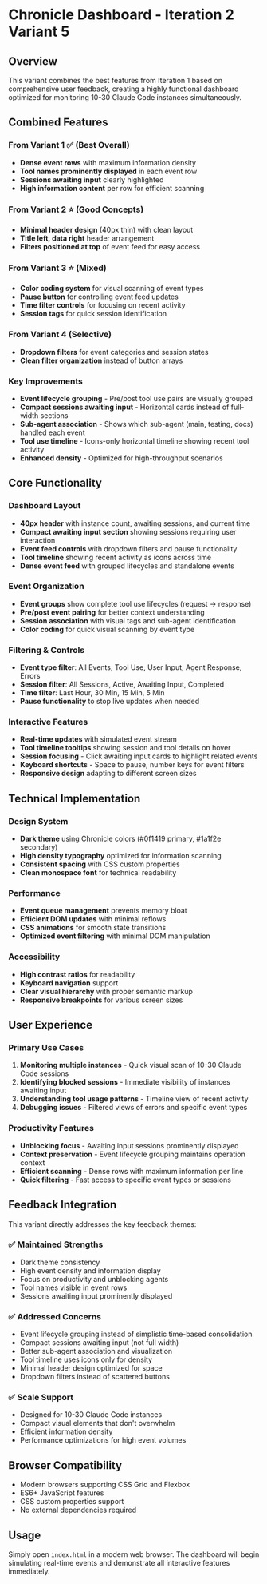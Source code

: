 # Chronicle Dashboard - Iteration 2 Variant 5

## Overview
This variant combines the best features from Iteration 1 based on comprehensive user feedback, creating a highly functional dashboard optimized for monitoring 10-30 Claude Code instances simultaneously.

## Combined Features

### From Variant 1 ✅ (Best Overall)
- **Dense event rows** with maximum information density
- **Tool names prominently displayed** in each event row
- **Sessions awaiting input** clearly highlighted
- **High information content** per row for efficient scanning

### From Variant 2 ⭐ (Good Concepts)
- **Minimal header design** (40px thin) with clean layout
- **Title left, data right** header arrangement
- **Filters positioned at top** of event feed for easy access

### From Variant 3 ⭐ (Mixed)
- **Color coding system** for visual scanning of event types
- **Pause button** for controlling event feed updates
- **Time filter controls** for focusing on recent activity
- **Session tags** for quick session identification

### From Variant 4 (Selective)
- **Dropdown filters** for event categories and session states
- **Clean filter organization** instead of button arrays

### Key Improvements
- **Event lifecycle grouping** - Pre/post tool use pairs are visually grouped
- **Compact sessions awaiting input** - Horizontal cards instead of full-width sections
- **Sub-agent association** - Shows which sub-agent (main, testing, docs) handled each event
- **Tool use timeline** - Icons-only horizontal timeline showing recent tool activity
- **Enhanced density** - Optimized for high-throughput scenarios

## Core Functionality

### Dashboard Layout
- **40px header** with instance count, awaiting sessions, and current time
- **Compact awaiting input section** showing sessions requiring user interaction
- **Event feed controls** with dropdown filters and pause functionality
- **Tool timeline** showing recent activity as icons across time
- **Dense event feed** with grouped lifecycles and standalone events

### Event Organization
- **Event groups** show complete tool use lifecycles (request → response)
- **Pre/post event pairing** for better context understanding
- **Session association** with visual tags and sub-agent identification
- **Color coding** for quick visual scanning by event type

### Filtering & Controls
- **Event type filter**: All Events, Tool Use, User Input, Agent Response, Errors
- **Session filter**: All Sessions, Active, Awaiting Input, Completed
- **Time filter**: Last Hour, 30 Min, 15 Min, 5 Min
- **Pause functionality** to stop live updates when needed

### Interactive Features
- **Real-time updates** with simulated event stream
- **Tool timeline tooltips** showing session and tool details on hover
- **Session focusing** - Click awaiting input cards to highlight related events
- **Keyboard shortcuts** - Space to pause, number keys for event filters
- **Responsive design** adapting to different screen sizes

## Technical Implementation

### Design System
- **Dark theme** using Chronicle colors (#0f1419 primary, #1a1f2e secondary)
- **High density typography** optimized for information scanning
- **Consistent spacing** with CSS custom properties
- **Clean monospace font** for technical readability

### Performance
- **Event queue management** prevents memory bloat
- **Efficient DOM updates** with minimal reflows
- **CSS animations** for smooth state transitions
- **Optimized event filtering** with minimal DOM manipulation

### Accessibility
- **High contrast ratios** for readability
- **Keyboard navigation** support
- **Clear visual hierarchy** with proper semantic markup
- **Responsive breakpoints** for various screen sizes

## User Experience

### Primary Use Cases
1. **Monitoring multiple instances** - Quick visual scan of 10-30 Claude Code sessions
2. **Identifying blocked sessions** - Immediate visibility of instances awaiting input
3. **Understanding tool usage patterns** - Timeline view of recent activity
4. **Debugging issues** - Filtered views of errors and specific event types

### Productivity Features
- **Unblocking focus** - Awaiting input sessions prominently displayed
- **Context preservation** - Event lifecycle grouping maintains operation context
- **Efficient scanning** - Dense rows with maximum information per line
- **Quick filtering** - Fast access to specific event types or sessions

## Feedback Integration

This variant directly addresses the key feedback themes:

### ✅ Maintained Strengths
- Dark theme consistency
- High event density and information display
- Focus on productivity and unblocking agents
- Tool names visible in event rows
- Sessions awaiting input prominently displayed

### ✅ Addressed Concerns
- Event lifecycle grouping instead of simplistic time-based consolidation
- Compact sessions awaiting input (not full width)
- Better sub-agent association and visualization
- Tool timeline uses icons only for density
- Minimal header design optimized for space
- Dropdown filters instead of scattered buttons

### ✅ Scale Support
- Designed for 10-30 Claude Code instances
- Compact visual elements that don't overwhelm
- Efficient information density
- Performance optimizations for high event volumes

## Browser Compatibility
- Modern browsers supporting CSS Grid and Flexbox
- ES6+ JavaScript features
- CSS custom properties support
- No external dependencies required

## Usage
Simply open `index.html` in a modern web browser. The dashboard will begin simulating real-time events and demonstrate all interactive features immediately.
